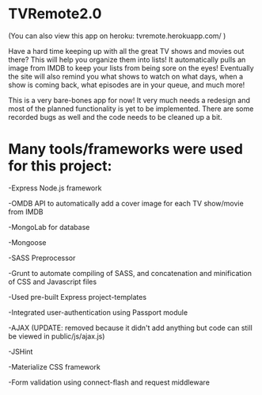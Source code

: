 # TVRemote2.0
(You can also view this app on heroku: tvremote.herokuapp.com/ )

 Have a hard time keeping up with all the great TV shows and movies out there? This will help you organize them into lists! It automatically pulls an image from IMDB to keep your lists from being sore on the eyes! Eventually the site will also remind you what shows to watch on what days, when a show is coming back, what episodes are in your queue, and much more!
 
This is a very bare-bones app for now! It very much needs a redesign and most of the planned functionality is yet to be implemented. There are some recorded bugs as well and the code needs to be cleaned up a bit.

# Many tools/frameworks were used for this project:
 
 -Express Node.js framework
 
 -OMDB API to automatically add a cover image for each TV show/movie from IMDB
 
 -MongoLab for database
 
 -Mongoose
 
 -SASS Preprocessor
 
 -Grunt to automate compiling of SASS, and concatenation and minification of CSS and Javascript files
 
 -Used pre-built Express project-templates
 
 -Integrated user-authentication using Passport module
 
 -AJAX (UPDATE: removed because it didn't add anything but code can still be viewed in public/js/ajax.js)
 
 -JSHint
 
 -Materialize CSS framework
 
 -Form validation using connect-flash and request middleware
